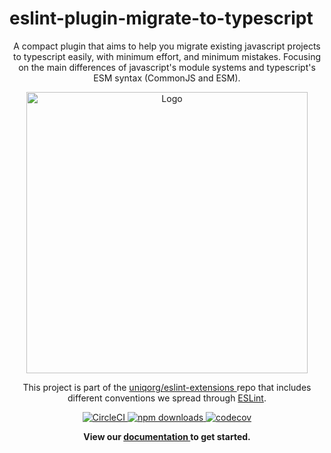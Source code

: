 # eslint-plugin-migrate-to-typescript

<p align="center" style="text-align: center;">
A compact plugin that aims to help you migrate existing javascript projects to typescript easily, with minimum effort, and minimum mistakes. Focusing on the main differences of javascript's module systems and typescript's ESM syntax (CommonJS and ESM).

</p>

<p align="center">
<img src="https://github.com/uniqorg/eslint-extensions/blob/main/assets/eslint-logo.svg" alt="Logo" width="450"></p>
</p>

<p align="center">
This project is part of the
<a href="https://github.com/uniqorg/eslint-extensions">
uniqorg/eslint-extensions
</a> repo that includes different conventions we spread through <a href="https://eslint.org/">ESLint</a>.

</p>

<p align="center">
  <a href="https://app.circleci.com/pipelines/github/uniqorg/eslint-extensions?branch=main" target="_blank">
    <img src="https://img.shields.io/circleci/build/github/uniqorg/eslint-extensions/main" alt="CircleCI" />
  </a>
  <a href="https://www.npmjs.com/package/eslint-plugin-migrate-to-typescript" target="_blank">
    <img src="https://img.shields.io/npm/dm/eslint-plugin-migrate-to-typescript" alt="npm downloads" />
  </a>
  <a href="https://codecov.io/gh/uniqorg/eslint-extensions">
    <img src="https://codecov.io/gh/uniqorg/eslint-extensions/branch/fix-codecov-upload-(again)/graph/badge.svg?token=R2J9M4Q2RA" alt="codecov" />
  </a>
</p>

<p align="center">
  <b>
  View our
  <a href="https://uniqorg.github.io/eslint-extensions">
    documentation
  </a>
  to get started.
  </b>
</p>
